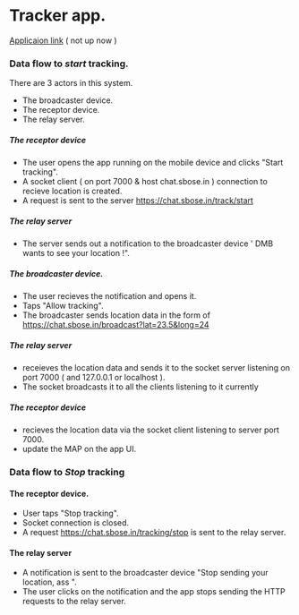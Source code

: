 # Tracker app. 


[Applicaion link](http://chat.sbose.in:3000/docs) ( not up now )

### Data flow to *start* tracking.

There are 3 actors in this system. 

- The broadcaster device.
- The receptor device.
- The relay server.


##### The receptor device

- The user opens the app running on the mobile device and clicks "Start tracking".
- A socket client ( on port 7000 & host chat.sbose.in ) connection to recieve location is created.
- A request is sent to the server https://chat.sbose.in/track/start

##### The relay server

- The server sends out a notification to the broadcaster device ' DMB wants to see your location !".


##### The broadcaster device.

- The user recieves the notification and opens it.
- Taps "Allow tracking".
- The broadcaster sends location data in the form of https://chat.sbose.in/broadcast?lat=23.5&long=24

##### The relay server

- receieves the location data and sends it to the socket server listening on port 7000 ( and 127.0.0.1 or localhost ).
- The socket broadcasts it to all the clients listening to it currently

##### The receptor device

- recieves the location data via the socket client listening to server port 7000.
- update the MAP on the app UI.


### Data flow to  *Stop* tracking


#### The receptor device.

- User taps "Stop tracking".
- Socket connection is closed.
- A request https://chat.sbose.in/tracking/stop is sent to the relay server.


#### The relay server

- A notification is sent to the broadcaster device "Stop sending your location, ass ".
- The user clicks on the notification and the app stops sending the HTTP requests to the relay server.








